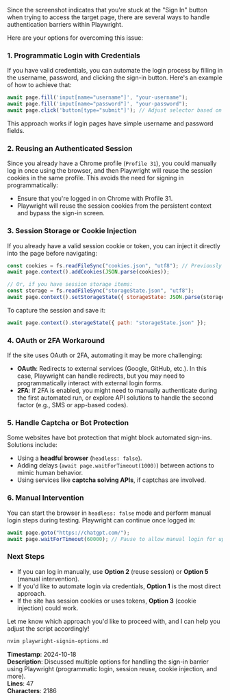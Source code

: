 Since the screenshot indicates that you're stuck at the "Sign In" button when trying to access the target page, there are several ways to handle authentication barriers within Playwright.

Here are your options for overcoming this issue:

### 1. **Programmatic Login with Credentials**

If you have valid credentials, you can automate the login process by filling in the username, password, and clicking the sign-in button. Here's an example of how to achieve that:

```javascript
await page.fill('input[name="username"]', "your-username");
await page.fill('input[name="password"]', "your-password");
await page.click('button[type="submit"]'); // Adjust selector based on the button type
```

This approach works if login pages have simple username and password fields.

### 2. **Reusing an Authenticated Session**

Since you already have a Chrome profile (`Profile 31`), you could manually log in once using the browser, and then Playwright will reuse the session cookies in the same profile. This avoids the need for signing in programmatically:

- Ensure that you're logged in on Chrome with Profile 31.
- Playwright will reuse the session cookies from the persistent context and bypass the sign-in screen.

### 3. **Session Storage or Cookie Injection**

If you already have a valid session cookie or token, you can inject it directly into the page before navigating:

```javascript
const cookies = fs.readFileSync("cookies.json", "utf8"); // Previously saved cookies
await page.context().addCookies(JSON.parse(cookies));

// Or, if you have session storage items:
const storage = fs.readFileSync("storageState.json", "utf8");
await page.context().setStorageState({ storageState: JSON.parse(storage) });
```

To capture the session and save it:

```javascript
await page.context().storageState({ path: "storageState.json" });
```

### 4. **OAuth or 2FA Workaround**

If the site uses OAuth or 2FA, automating it may be more challenging:

- **OAuth**: Redirects to external services (Google, GitHub, etc.). In this case, Playwright can handle redirects, but you may need to programmatically interact with external login forms.
- **2FA**: If 2FA is enabled, you might need to manually authenticate during the first automated run, or explore API solutions to handle the second factor (e.g., SMS or app-based codes).

### 5. **Handle Captcha or Bot Protection**

Some websites have bot protection that might block automated sign-ins. Solutions include:

- Using a **headful browser** (`headless: false`).
- Adding delays (`await page.waitForTimeout(1000)`) between actions to mimic human behavior.
- Using services like **captcha solving APIs**, if captchas are involved.

### 6. **Manual Intervention**

You can start the browser in `headless: false` mode and perform manual login steps during testing. Playwright can continue once logged in:

```javascript
await page.goto("https://chatgpt.com/");
await page.waitForTimeout(60000); // Pause to allow manual login for up to 1 minute
```

### Next Steps

- If you can log in manually, use **Option 2** (reuse session) or **Option 5** (manual intervention).
- If you'd like to automate login via credentials, **Option 1** is the most direct approach.
- If the site has session cookies or uses tokens, **Option 3** (cookie injection) could work.

Let me know which approach you'd like to proceed with, and I can help you adjust the script accordingly!

```bash
nvim playwright-signin-options.md
```

**Timestamp**: 2024-10-18  
**Description**: Discussed multiple options for handling the sign-in barrier using Playwright (programmatic login, session reuse, cookie injection, and more).  
**Lines**: 47  
**Characters**: 2186
